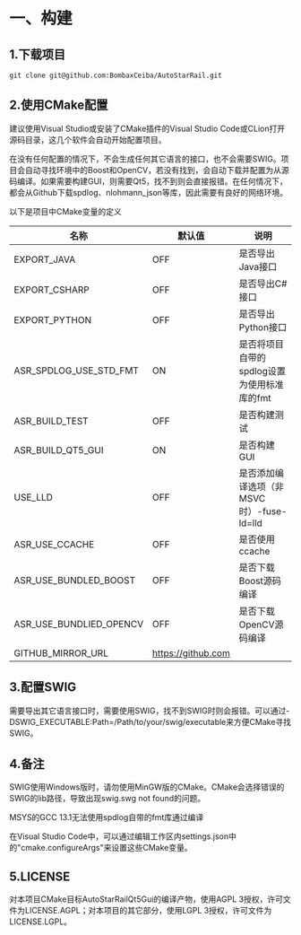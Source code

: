 # 一、构建

## 1.下载项目

```
git clone git@github.com:BombaxCeiba/AutoStarRail.git
```

## 2.使用CMake配置

建议使用Visual Studio或安装了CMake插件的Visual Studio Code或CLion打开源码目录，这几个软件会自动开始配置项目。

在没有任何配置的情况下，不会生成任何其它语言的接口，也不会需要SWIG。项目会自动寻找环境中的Boost和OpenCV，若没有找到，会自动下载并配置为从源码编译。如果需要构建GUI，则需要Qt5，找不到则会直接报错。在任何情况下，都会从Github下载spdlog、nlohmann_json等库，因此需要有良好的网络环境。

以下是项目中CMake变量的定义

| 名称                    | 默认值             | 说明                                        |
| ----------------------- | ------------------ | ------------------------------------------- |
| EXPORT_JAVA             | OFF                | 是否导出Java接口                            |
| EXPORT_CSHARP           | OFF                | 是否导出C#接口                              |
| EXPORT_PYTHON           | OFF                | 是否导出Python接口                          |
| ASR_SPDLOG_USE_STD_FMT  | ON                 | 是否将项目自带的spdlog设置为使用标准库的fmt |
| ASR_BUILD_TEST          | OFF                | 是否构建测试                                |
| ASR_BUILD_QT5_GUI       | ON                 | 是否构建GUI                                 |
| USE_LLD                 | OFF                | 是否添加编译选项（非MSVC时）-fuse-ld=lld    |
| ASR_USE_CCACHE          | OFF                | 是否使用ccache                              |
| ASR_USE_BUNDLED_BOOST   | OFF                | 是否下载Boost源码编译                       |
| ASR_USE_BUNDLIED_OPENCV | OFF                | 是否下载OpenCV源码编译                      |
| GITHUB_MIRROR_URL       | https://github.com |                                             |

## 3.配置SWIG

需要导出其它语言接口时，需要使用SWIG，找不到SWIG时则会报错。可以通过-DSWIG_EXECUTABLE:Path=/Path/to/your/swig/executable来方便CMake寻找SWIG。

## 4.备注

SWIG使用Windows版时，请勿使用MinGW版的CMake。CMake会选择错误的SWIG的lib路径，导致出现swig.swg not found的问题。

MSYS的GCC 13.1无法使用spdlog自带的fmt库通过编译

在Visual Studio Code中，可以通过编辑工作区内settings.json中的"cmake.configureArgs"来设置这些CMake变量。

## 5.LICENSE

对本项目CMake目标AutoStarRailQt5Gui的编译产物，使用AGPL 3授权，许可文件为LICENSE.AGPL；对本项目的其它部分，使用LGPL 3授权，许可文件为LICENSE.LGPL。

